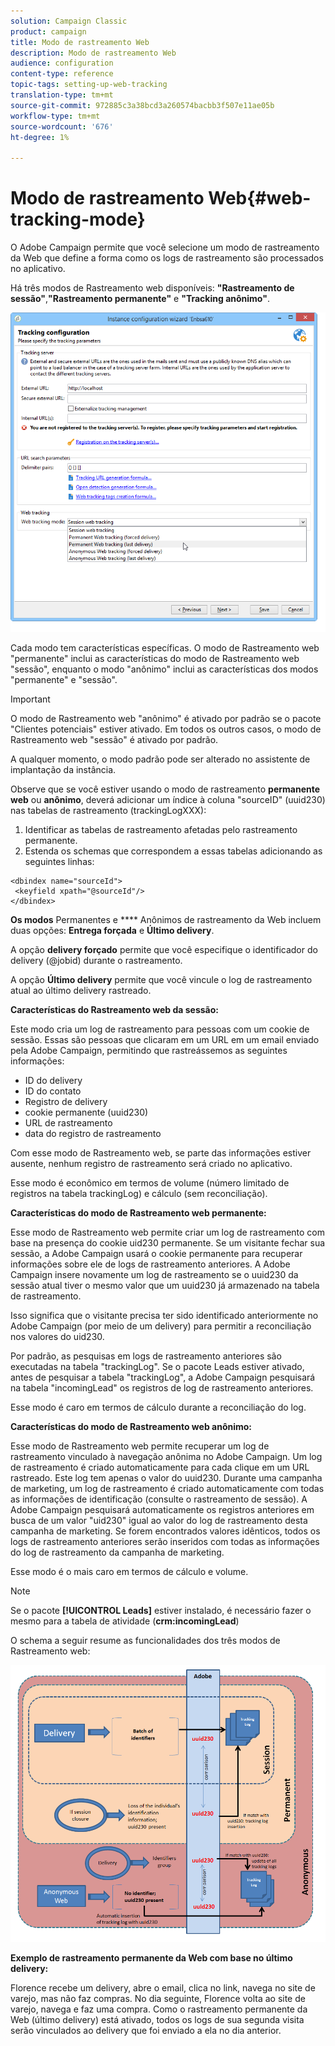 ```yaml
---
solution: Campaign Classic
product: campaign
title: Modo de rastreamento Web
description: Modo de rastreamento Web
audience: configuration
content-type: reference
topic-tags: setting-up-web-tracking
translation-type: tm+mt
source-git-commit: 972885c3a38bcd3a260574bacbb3f507e11ae05b
workflow-type: tm+mt
source-wordcount: '676'
ht-degree: 1%

---
```



# Modo de rastreamento Web{#web-tracking-mode}

O Adobe Campaign permite que você selecione um modo de rastreamento da Web que define a forma como os logs de rastreamento são processados no aplicativo.

Há três modos de Rastreamento web disponíveis: **&quot;Rastreamento de sessão&quot;**,**&quot;Rastreamento permanente&quot;** e **&quot;Tracking anônimo&quot;**.

![](assets/s_ncs_install_deployment_wiz_tracking_mode.png)

Cada modo tem características específicas. O modo de Rastreamento web &quot;permanente&quot; inclui as características do modo de Rastreamento web &quot;sessão&quot;, enquanto o modo &quot;anônimo&quot; inclui as características dos modos &quot;permanente&quot; e &quot;sessão&quot;.

>[!IMPORTANT]
>
>O modo de Rastreamento web &quot;anônimo&quot; é ativado por padrão se o pacote &quot;Clientes potenciais&quot; estiver ativado. Em todos os outros casos, o modo de Rastreamento web &quot;sessão&quot; é ativado por padrão.
>
>A qualquer momento, o modo padrão pode ser alterado no assistente de implantação da instância.

Observe que se você estiver usando o modo de rastreamento **permanente web** ou **anônimo**, deverá adicionar um índice à coluna &quot;sourceID&quot; (uuid230) nas tabelas de rastreamento (trackingLogXXX):

1. Identificar as tabelas de rastreamento afetadas pelo rastreamento permanente.
1. Estenda os schemas que correspondem a essas tabelas adicionando as seguintes linhas:

```
<dbindex name="sourceId">
 <keyfield xpath="@sourceId"/>
</dbindex>
```

**Os modos** Permanentes e  **** Anônimos de rastreamento da Web incluem duas opções:  **Entrega forçada** e  **Último delivery**.

A opção **delivery forçado** permite que você especifique o identificador do delivery (@jobid) durante o rastreamento.

A opção **Último delivery** permite que você vincule o log de rastreamento atual ao último delivery rastreado.

**Características do Rastreamento web da sessão:**

Este modo cria um log de rastreamento para pessoas com um cookie de sessão. Essas são pessoas que clicaram em um URL em um email enviado pela Adobe Campaign, permitindo que rastreássemos as seguintes informações:

* ID do delivery
* ID do contato
* Registro de delivery
* cookie permanente (uuid230)
* URL de rastreamento
* data do registro de rastreamento

Com esse modo de Rastreamento web, se parte das informações estiver ausente, nenhum registro de rastreamento será criado no aplicativo.

Esse modo é econômico em termos de volume (número limitado de registros na tabela trackingLog) e cálculo (sem reconciliação).

**Características do modo de Rastreamento web permanente:**

Esse modo de Rastreamento web permite criar um log de rastreamento com base na presença do cookie uid230 permanente. Se um visitante fechar sua sessão, a Adobe Campaign usará o cookie permanente para recuperar informações sobre ele de logs de rastreamento anteriores. A Adobe Campaign insere novamente um log de rastreamento se o uuid230 da sessão atual tiver o mesmo valor que um uuid230 já armazenado na tabela de rastreamento.

Isso significa que o visitante precisa ter sido identificado anteriormente no Adobe Campaign (por meio de um delivery) para permitir a reconciliação nos valores do uid230.

Por padrão, as pesquisas em logs de rastreamento anteriores são executadas na tabela &quot;trackingLog&quot;. Se o pacote Leads estiver ativado, antes de pesquisar a tabela &quot;trackingLog&quot;, a Adobe Campaign pesquisará na tabela &quot;incomingLead&quot; os registros de log de rastreamento anteriores.

Esse modo é caro em termos de cálculo durante a reconciliação do log.

**Características do modo de Rastreamento web anônimo:**

Esse modo de Rastreamento web permite recuperar um log de rastreamento vinculado à navegação anônima no Adobe Campaign. Um log de rastreamento é criado automaticamente para cada clique em um URL rastreado. Este log tem apenas o valor do uuid230. Durante uma campanha de marketing, um log de rastreamento é criado automaticamente com todas as informações de identificação (consulte o rastreamento de sessão). A Adobe Campaign pesquisará automaticamente os registros anteriores em busca de um valor &quot;uid230&quot; igual ao valor do log de rastreamento desta campanha de marketing. Se forem encontrados valores idênticos, todos os logs de rastreamento anteriores serão inseridos com todas as informações do log de rastreamento da campanha de marketing.

Esse modo é o mais caro em termos de cálculo e volume.

>[!NOTE]
>
>Se o pacote **[!UICONTROL Leads]** estiver instalado, é necessário fazer o mesmo para a tabela de atividade (**crm:incomingLead**)

O schema a seguir resume as funcionalidades dos três modos de Rastreamento web:

![](assets/s_ncs_install_deployment_wiz_tracking_schema_mode.png)

**Exemplo de rastreamento permanente da Web com base no último delivery:**

Florence recebe um delivery, abre o email, clica no link, navega no site de varejo, mas não faz compras. No dia seguinte, Florence volta ao site de varejo, navega e faz uma compra. Como o rastreamento permanente da Web (último delivery) está ativado, todos os logs de sua segunda visita serão vinculados ao delivery que foi enviado a ela no dia anterior.
